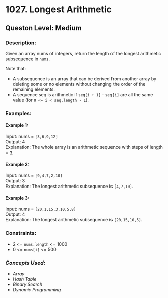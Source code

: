 # 1027. Longest Arithmetic 
## Queston Level: Medium
### Description:
Given an array nums of integers, return the length of the longest arithmetic subsequence in `nums`.

Note that:
- A subsequence is an array that can be derived from another array by deleting some or no elements without changing the order of the remaining elements.
- A sequence seq is arithmetic if `seq[i + 1]` - `seq[i]` are all the same value (for `0 <= i < seq.length - 1`).

### Examples:
#### Example 1:

Input: nums = `[3,6,9,12]`   
Output: 4  
Explanation:  The whole array is an arithmetic sequence with steps of length = 3.
#### Example 2:

Input: nums = `[9,4,7,2,10]`  
Output: 3  
Explanation:  The longest arithmetic subsequence is `[4,7,10]`.  
#### Example 3:

Input: nums = `[20,1,15,3,10,5,8]`  
Output: 4  
Explanation:  The longest arithmetic subsequence is `[20,15,10,5]`.  

### Constraints:

- 2 <= `nums.length` <= 1000
- 0 <= `nums[i]` <= 500

### <i>Concepts Used:
- Array
- Hash Table
- Binary Search
- Dynamic Programming</i>